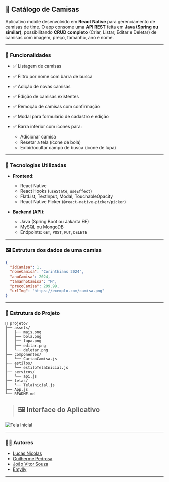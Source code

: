 ## 🧢 Catálogo de Camisas

Aplicativo mobile desenvolvido em **React Native** para gerenciamento de camisas de time. O app consome uma **API REST** feita em **Java (Spring ou similar)**, possibilitando **CRUD completo** (Criar, Listar, Editar e Deletar) de camisas com imagem, preço, tamanho, ano e nome.

---

### 📱 Funcionalidades

* ✅ Listagem de camisas
* ✅ Filtro por nome com barra de busca
* ✅ Adição de novas camisas
* ✅ Edição de camisas existentes
* ✅ Remoção de camisas com confirmação
* ✅ Modal para formulário de cadastro e edição
* ✅ Barra inferior com ícones para:

  * Adicionar camisa
  * Resetar a tela (ícone de bola)
  * Exibir/ocultar campo de busca (ícone de lupa)

---

### 🧩 Tecnologias Utilizadas

* **Frontend**:

  * React Native
  * React Hooks (`useState`, `useEffect`)
  * FlatList, TextInput, Modal, TouchableOpacity
  * React Native Picker (`@react-native-picker/picker`)
* **Backend (API)**:

  * Java (Spring Boot ou Jakarta EE)
  * MySQL ou MongoDB
  * Endpoints: `GET`, `POST`, `PUT`, `DELETE`

---

### 🖼️ Estrutura dos dados de uma camisa

```json
{
  "idCamisa": 1,
  "nomeCamisa": "Corinthians 2024",
  "anoCamisa": 2024,
  "tamanhoCamisa": "M",
  "precoCamisa": 299.99,
  "urlImg": "https://exemplo.com/camisa.png"
}
```

---

### 📁 Estrutura do Projeto

```
📁 projeto/
├── assets/
│   ├── mais.png
│   ├── bola.png
│   ├── lupa.png
│   ├── editar.png
│   └── deletar.png
├── componentes/
│   └── CartaoCamisa.js
├── estilos/
│   └── estiloTelaInicial.js
├── servicos/
│   └── api.js
├── telas/
│   └── TelaInicial.js
├── App.js
└── README.md
```
>## 🖼️ Interface do Aplicativo

![Tela Inicial](https://i.imgur.com/nyNW6mJ.jpeg)


---

### 👨‍💻 Autores

* [Lucas Nicolas](https://github.com/Nicks744)
* [Guilherme Pedrosa](https://github.com/Guilherme6996)
* [João Vitor Souza](https://github.com/Jaowzinho)
* [Emylly](https://github.com/earaujo17)  

---
